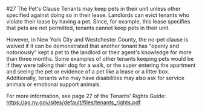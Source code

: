 #27 The Pet's Clause
Tenants may keep pets in their unit unless other specified against doing so in their lease. Landlords can evict tenants who violate their lease by having a pet. Since, for example, this lease specifies that pets are not permitted, tenants cannot keep pets in their unit. 

However, in New York City and Westchester County, the no-pet clause is waived if it can be demonstrated that another tenant has "openly and notoriously" kept a pet to the landlord or their agent's knowledge for more than three months. Some examples of other tenants keeping pets would be if they were talking their dog for a walk, or the super entering the apartment and seeing the pet or evidence of a pet like a lease or a litter box. Additionally, tenants who may have disabilities may also ask for service animals or emotional support animals. 

For more information, see page 27 of the Tenants’ Rights Guide: https://ag.ny.gov/sites/default/files/tenants_rights.pdf